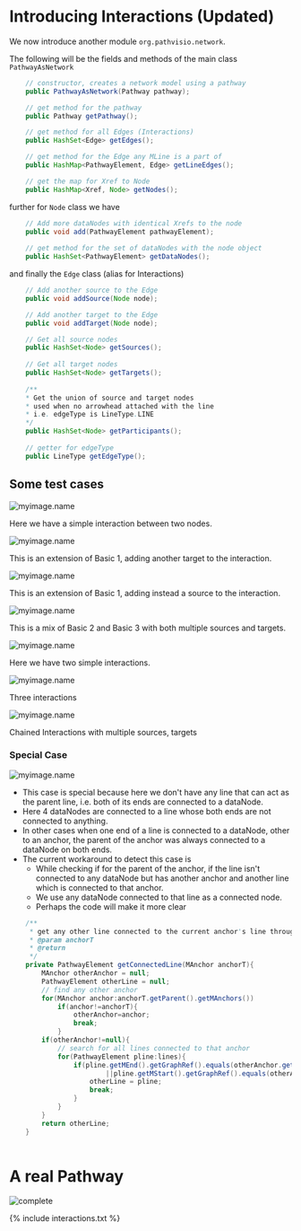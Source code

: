 # Introducing Interactions (Updated)



We now introduce another module `org.pathvisio.network`.

The following will be the fields and methods of the main class `PathwayAsNetwork`
```java
    // constructor, creates a network model using a pathway
    public PathwayAsNetwork(Pathway pathway);

    // get method for the pathway
    public Pathway getPathway();

    // get method for all Edges (Interactions)
    public HashSet<Edge> getEdges();

    // get method for the Edge any MLine is a part of
    public HashMap<PathwayElement, Edge> getLineEdges();

    // get the map for Xref to Node
    public HashMap<Xref, Node> getNodes();

```

further for `Node` class we have

```java
    // Add more dataNodes with identical Xrefs to the node 
    public void add(PathwayElement pathwayElement);
    
    // get method for the set of dataNodes with the node object
    public HashSet<PathwayElement> getDataNodes();
```

and finally the `Edge` class (alias for Interactions)

```java
    // Add another source to the Edge
    public void addSource(Node node);

    // Add another target to the Edge
    public void addTarget(Node node);

    // Get all source nodes
    public HashSet<Node> getSources();
    
    // Get all target nodes
    public HashSet<Node> getTargets();
    
    /**
    * Get the union of source and target nodes
    * used when no arrowhead attached with the line
    * i.e. edgeType is LineType.LINE
    */
    public HashSet<Node> getParticipants();
    
    // getter for edgeType
    public LineType getEdgeType();
```

## Some test cases

![myimage.name](/assets/basic1.png)

Here we have a simple interaction between two nodes.

![myimage.name](/assets/basic2.png)

This is an extension of Basic 1, adding another target to the interaction.

![myimage.name](/assets/basic31.png)

This is an extension of Basic 1, adding instead a source to the interaction.

![myimage.name](/assets/basic41.png)

This is a mix of Basic 2 and Basic 3 with both multiple sources and targets.

![myimage.name](/assets/chain1.png)

Here we have two simple interactions.

![myimage.name](/assets/chain2.png)

Three interactions 

![myimage.name](/assets/chain31.png)

Chained Interactions with multiple sources, targets

### Special Case

![myimage.name](/assets/complex11.png)

* This case is special because here we don't have any line that can act as 
the parent line, i.e. both of its ends are connected to a dataNode.
* Here 4 dataNodes are connected to a line whose both ends are not 
connected to anything.
* In other cases when one end of a line is connected to a dataNode, other to an anchor,
 the parent of the anchor was always connected to a dataNode on both ends.
* The current workaround to detect this case is 
    * While checking if for the parent of the anchor, if the line isn't connected to 
    any dataNode but has another anchor and another line which is connected to that 
    anchor. 
    * We use any dataNode connected to that line as a connected node.
    * Perhaps the code will make it more clear


```java
    /**
     * get any other line connected to the current anchor's line through another anchor
     * @param anchorT
     * @return
     */
    private PathwayElement getConnectedLine(MAnchor anchorT){
        MAnchor otherAnchor = null;
        PathwayElement otherLine = null;
        // find any other anchor
        for(MAnchor anchor:anchorT.getParent().getMAnchors())
            if(anchor!=anchorT){
                otherAnchor=anchor;
                break;
            }
        if(otherAnchor!=null){
            // search for all lines connected to that anchor
            for(PathwayElement pline:lines){
                if(pline.getMEnd().getGraphRef().equals(otherAnchor.getGraphId())
                        ||pline.getMStart().getGraphRef().equals(otherAnchor.getGraphId())) {
                    otherLine = pline;
                    break;
                }
            }
        }
        return otherLine;
    }
    
```

# A real Pathway

![complete](/assets/complete.png)

{% include interactions.txt %}


